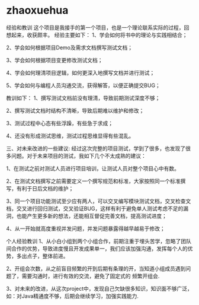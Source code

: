 # zhaoxuehua
经验和教训
这个项目是我接手的第一个项目，也是一个理论联系实际的过程，回想起来，收获颇丰。
经验主要如下：
1、学会如何将书中的理论与实践相结合；

2、学会如何根据项目Demo及需求文档撰写测试文档；

3、学会如何根据项目变更修改测试文档；

4、学会如何理清项目逻辑，如何更深入地撰写文档并进行测试；

5、学会如何与编程人员沟通交流，获得解答，以便正确提交BUG；

教训如下：
1、撰写测试文档前没有理清，导致前期测试深度不够；

2、撰写测试文档时结构不清晰，导致后期难以维护和修改；

3、测试过程中心态有些浮躁，有些急于求成；

4、还没有形成测试思维，测试过程思维显得有些混乱。

三、对未来改进的一些建议:
经过这次完整的项目测试，学到了很多，也发现了很多问题。对于未来项目的测试，我如下几个不太成熟的建议：

1、在测试之前对测试人员进行项目培训，让测试人员对整个项目心中有数。

2、在测试文档撰写之前需要定义一个撰写规范和标准，大家按照同一个标准撰写，有利于日后文档的维护；

3、同一个项目功能测试至少应有两人，可以交叉编写模块测试文档，交叉检查文档，交叉进行回归测试，交叉验证BUG，这样有利于避免单人测试考虑不足的漏洞，也能产生更多新的想法，还能相互督促完善文档，提高测试进度；

4、从一开始就高度重视并发问题，并发问题暴露得越早越易于修改；   

个人经验教训
1、从小白小组到两个小组合作，前期注重于埋头苦学，忽略了团队间合作的优势，导致进度慢且开发成果单一，我们应该加强沟通，发挥每个人的优势，多出点子，整体前进。 

2、开组会次数，从之前盲目频繁的开到后期有条理的开，当知道小组成员遇到问题了，需要沟通时，进行有效的交流，避免了固定式的 频繁开组会.

3、对未来的改进，从这次project中，发现自己欠缺很多知识，知识面不够广泛，如：对Java精通度不够，后期会继续学习，加强实践能力.
